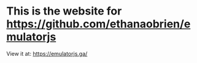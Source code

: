 # This is the website for https://github.com/ethanaobrien/emulatorjs

View it at: https://emulatorjs.ga/
